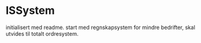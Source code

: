 # ISSystem
initialisert med readme.
start med regnskapsystem for mindre bedrifter, skal utvides til totalt ordresystem.
